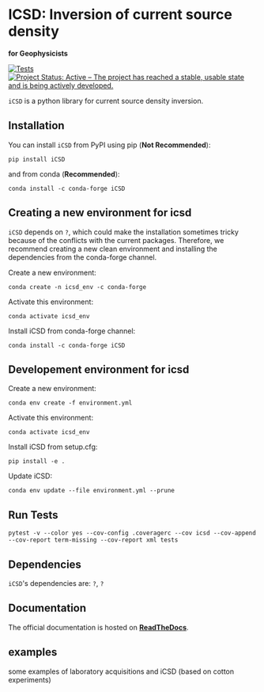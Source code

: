 # ICSD: Inversion of current source density
**for Geophysicists**

[![Tests](https://github.com/Peruz/icsd/actions/workflows/tests_package.yml/badge.svg)](https://github.com/Peruz/icsd/actions/workflows/tests_package.yml)
[![Project Status: Active – The project has reached a stable, usable state and is being actively developed.](https://www.repostatus.org/badges/latest/active.svg)](https://www.repostatus.org/#active)

<!--
[![Documentation Status](https://readthedocs.org/projects/tesspy/badge/?version=latest)](https://tesspy.readthedocs.io/en/latest/?badge=latest)
![version](https://img.shields.io/badge/version-0.1.2-blue)
[![Conda Version](https://img.shields.io/conda/vn/conda-forge/tesspy.svg)](https://anaconda.org/conda-forge/tesspy)
-->

`iCSD` is a python library for current source density inversion.


## Installation
You can install ``iCSD`` from PyPI using pip (**Not Recommended**):
```
pip install iCSD
```

and from conda (**Recommended**):
```
conda install -c conda-forge iCSD
```


## Creating a new environment for icsd

`iCSD` depends on `?`, which could make the installation sometimes tricky because of the conflicts with the current packages. Therefore, we recommend creating a new clean environment and installing the dependencies from the conda-forge channel.


Create a new environment:
```shell
conda create -n icsd_env -c conda-forge
```

Activate this environment:
```shell
conda activate icsd_env
```

Install iCSD from conda-forge channel:
```shell
conda install -c conda-forge iCSD
```



## Developement environment for icsd

Create a new environment:
```shell
conda env create -f environment.yml
```

Activate this environment:
```shell
conda activate icsd_env
```

Install iCSD from setup.cfg:
```shell
pip install -e .
```

Update iCSD:
```shell
conda env update --file environment.yml --prune
```

## Run Tests


```shell
pytest -v --color yes --cov-config .coveragerc --cov icsd --cov-append --cov-report term-missing --cov-report xml tests
```


## Dependencies

`iCSD`'s dependencies are: `?`, `?`

## Documentation
The official documentation is hosted on **[ReadTheDocs](?)**.

## examples

some examples of laboratory acquisitions and iCSD (based on cotton experiments)


